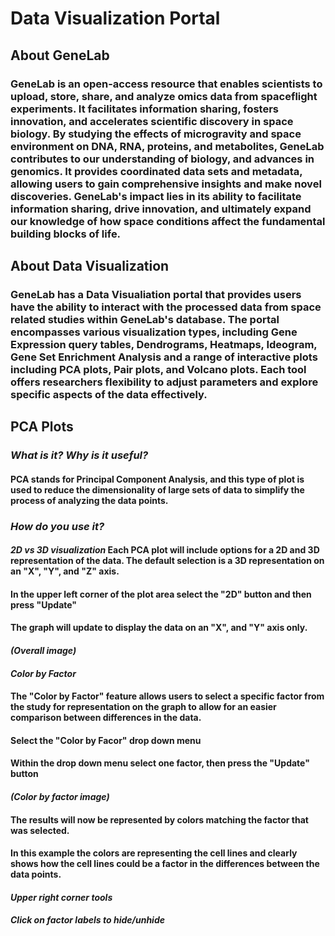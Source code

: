 # Data Visualization Portal
## About GeneLab
### GeneLab is an open-access resource that enables scientists to upload, store, share, and analyze omics data from spaceflight experiments. It facilitates information sharing, fosters innovation, and accelerates scientific discovery in space biology. By studying the effects of microgravity and space environment on DNA, RNA, proteins, and metabolites, GeneLab contributes to our understanding of biology, and advances in genomics. It provides coordinated data sets and metadata, allowing users to gain comprehensive insights and make novel discoveries. GeneLab's impact lies in its ability to facilitate information sharing, drive innovation, and ultimately expand our knowledge of how space conditions affect the fundamental building blocks of life.
## About Data Visualization
### GeneLab has a Data Visualiation portal that provides users have the ability to interact with the processed data from space related studies within GeneLab's database. The portal encompasses various visualization types, including Gene Expression query tables, Dendrograms, Heatmaps, Ideogram, Gene Set Enrichment Analysis and a range of interactive plots including PCA plots, Pair plots, and Volcano plots. Each tool offers researchers flexibility to adjust parameters and explore specific aspects of the data effectively.
## PCA Plots
### *What is it? Why is it useful?*
#### PCA stands for Principal Component Analysis, and this type of plot is used to reduce the dimensionality of large sets of data to simplify the process of analyzing the data points.
### *How do you use it?*
#### *2D vs 3D visualization* Each PCA plot will include options for a 2D and 3D representation of the data. The default selection is a 3D representation on an "X", "Y", and "Z" axis.
#### In the upper left corner of the plot area select the "2D" button and then press "Update"
#### The graph will update to display the data on an "X", and "Y" axis only.
#### *(Overall image)*
#### *Color by Factor*
#### The "Color by Factor" feature allows users to select a specific factor from the study for representation on the graph to allow for an easier comparison between differences in the data.
#### Select the "Color by Facor" drop down menu
#### Within the drop down menu select one factor, then press the "Update" button
#### *(Color by factor image)*
#### The results will now be represented by colors matching the factor that was selected.
#### In this example the colors are representing the cell lines and clearly shows how the cell lines could be a factor in the differences between the data points.
#### *Upper right corner tools*
#### *Click on factor labels to hide/unhide*
